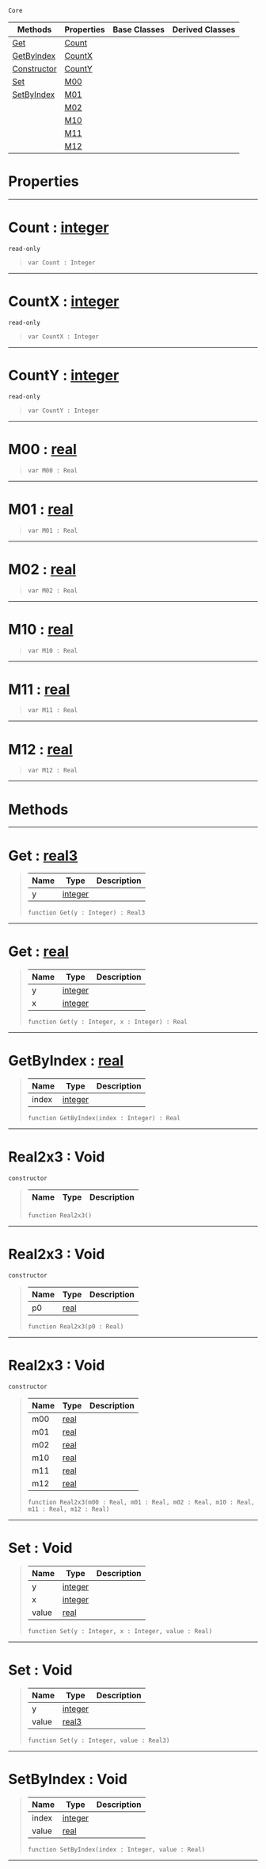  `Core`

|Methods|Properties|Base Classes|Derived Classes|
|---|---|---|---|
|[ Get](https://github.com/zeroengineteam/ZeroDocs/code_reference/zilch_base_types/real2x3.markdown#get-zero-engine-document)|[ Count](https://github.com/zeroengineteam/ZeroDocs/code_reference/zilch_base_types/real2x3.markdown#count-zero-engine-docume)| | |
|[ GetByIndex](https://github.com/zeroengineteam/ZeroDocs/code_reference/zilch_base_types/real2x3.markdown#getbyindex-zero-engine-d)|[ CountX](https://github.com/zeroengineteam/ZeroDocs/code_reference/zilch_base_types/real2x3.markdown#countx-zero-engine-docum)| | |
|[ Constructor](https://github.com/zeroengineteam/ZeroDocs/code_reference/zilch_base_types/real2x3.markdown#real2x3-void)|[ CountY](https://github.com/zeroengineteam/ZeroDocs/code_reference/zilch_base_types/real2x3.markdown#county-zero-engine-docum)| | |
|[ Set](https://github.com/zeroengineteam/ZeroDocs/code_reference/zilch_base_types/real2x3.markdown#set-void)|[ M00](https://github.com/zeroengineteam/ZeroDocs/code_reference/zilch_base_types/real2x3.markdown#m00-zero-engine-document)| | |
|[ SetByIndex](https://github.com/zeroengineteam/ZeroDocs/code_reference/zilch_base_types/real2x3.markdown#setbyindex-void)|[ M01](https://github.com/zeroengineteam/ZeroDocs/code_reference/zilch_base_types/real2x3.markdown#m01-zero-engine-document)| | |
| |[ M02](https://github.com/zeroengineteam/ZeroDocs/code_reference/zilch_base_types/real2x3.markdown#m02-zero-engine-document)| | |
| |[ M10](https://github.com/zeroengineteam/ZeroDocs/code_reference/zilch_base_types/real2x3.markdown#m10-zero-engine-document)| | |
| |[ M11](https://github.com/zeroengineteam/ZeroDocs/code_reference/zilch_base_types/real2x3.markdown#m11-zero-engine-document)| | |
| |[ M12](https://github.com/zeroengineteam/ZeroDocs/code_reference/zilch_base_types/real2x3.markdown#m12-zero-engine-document)| | |


 #  Properties


---  
 #  Count : [integer](https://github.com/zeroengineteam/ZeroDocs/code_reference/zilch_base_types/integer.markdown)

 `read-only`

> 
> ``` lang=cpp, name=Zilch
> var Count : Integer


---  
 #  CountX : [integer](https://github.com/zeroengineteam/ZeroDocs/code_reference/zilch_base_types/integer.markdown)

 `read-only`

> 
> ``` lang=cpp, name=Zilch
> var CountX : Integer


---  
 #  CountY : [integer](https://github.com/zeroengineteam/ZeroDocs/code_reference/zilch_base_types/integer.markdown)

 `read-only`

> 
> ``` lang=cpp, name=Zilch
> var CountY : Integer


---  
 #  M00 : [real](https://github.com/zeroengineteam/ZeroDocs/code_reference/zilch_base_types/real.markdown)

> 
> ``` lang=cpp, name=Zilch
> var M00 : Real


---  
 #  M01 : [real](https://github.com/zeroengineteam/ZeroDocs/code_reference/zilch_base_types/real.markdown)

> 
> ``` lang=cpp, name=Zilch
> var M01 : Real


---  
 #  M02 : [real](https://github.com/zeroengineteam/ZeroDocs/code_reference/zilch_base_types/real.markdown)

> 
> ``` lang=cpp, name=Zilch
> var M02 : Real


---  
 #  M10 : [real](https://github.com/zeroengineteam/ZeroDocs/code_reference/zilch_base_types/real.markdown)

> 
> ``` lang=cpp, name=Zilch
> var M10 : Real


---  
 #  M11 : [real](https://github.com/zeroengineteam/ZeroDocs/code_reference/zilch_base_types/real.markdown)

> 
> ``` lang=cpp, name=Zilch
> var M11 : Real


---  
 #  M12 : [real](https://github.com/zeroengineteam/ZeroDocs/code_reference/zilch_base_types/real.markdown)

> 
> ``` lang=cpp, name=Zilch
> var M12 : Real


---  
 #  Methods


---  
 #  Get : [real3](https://github.com/zeroengineteam/ZeroDocs/code_reference/zilch_base_types/real3.markdown)

> 
> |Name|Type|Description|
> |---|---|---|
> |y|[integer](https://github.com/zeroengineteam/ZeroDocs/code_reference/zilch_base_types/integer.markdown)| |
> ``` lang=cpp, name=Zilch
> function Get(y : Integer) : Real3
> ``` 


---  
 #  Get : [real](https://github.com/zeroengineteam/ZeroDocs/code_reference/zilch_base_types/real.markdown)

> 
> |Name|Type|Description|
> |---|---|---|
> |y|[integer](https://github.com/zeroengineteam/ZeroDocs/code_reference/zilch_base_types/integer.markdown)| |
> |x|[integer](https://github.com/zeroengineteam/ZeroDocs/code_reference/zilch_base_types/integer.markdown)| |
> ``` lang=cpp, name=Zilch
> function Get(y : Integer, x : Integer) : Real
> ``` 


---  
 #  GetByIndex : [real](https://github.com/zeroengineteam/ZeroDocs/code_reference/zilch_base_types/real.markdown)

> 
> |Name|Type|Description|
> |---|---|---|
> |index|[integer](https://github.com/zeroengineteam/ZeroDocs/code_reference/zilch_base_types/integer.markdown)| |
> ``` lang=cpp, name=Zilch
> function GetByIndex(index : Integer) : Real
> ``` 


---  
 #  Real2x3 : Void

 `constructor`

> 
> |Name|Type|Description|
> |---|---|---|
> ``` lang=cpp, name=Zilch
> function Real2x3()
> ``` 


---  
 #  Real2x3 : Void

 `constructor`

> 
> |Name|Type|Description|
> |---|---|---|
> |p0|[real](https://github.com/zeroengineteam/ZeroDocs/code_reference/zilch_base_types/real.markdown)| |
> ``` lang=cpp, name=Zilch
> function Real2x3(p0 : Real)
> ``` 


---  
 #  Real2x3 : Void

 `constructor`

> 
> |Name|Type|Description|
> |---|---|---|
> |m00|[real](https://github.com/zeroengineteam/ZeroDocs/code_reference/zilch_base_types/real.markdown)| |
> |m01|[real](https://github.com/zeroengineteam/ZeroDocs/code_reference/zilch_base_types/real.markdown)| |
> |m02|[real](https://github.com/zeroengineteam/ZeroDocs/code_reference/zilch_base_types/real.markdown)| |
> |m10|[real](https://github.com/zeroengineteam/ZeroDocs/code_reference/zilch_base_types/real.markdown)| |
> |m11|[real](https://github.com/zeroengineteam/ZeroDocs/code_reference/zilch_base_types/real.markdown)| |
> |m12|[real](https://github.com/zeroengineteam/ZeroDocs/code_reference/zilch_base_types/real.markdown)| |
> ``` lang=cpp, name=Zilch
> function Real2x3(m00 : Real, m01 : Real, m02 : Real, m10 : Real, m11 : Real, m12 : Real)
> ``` 


---  
 #  Set : Void

> 
> |Name|Type|Description|
> |---|---|---|
> |y|[integer](https://github.com/zeroengineteam/ZeroDocs/code_reference/zilch_base_types/integer.markdown)| |
> |x|[integer](https://github.com/zeroengineteam/ZeroDocs/code_reference/zilch_base_types/integer.markdown)| |
> |value|[real](https://github.com/zeroengineteam/ZeroDocs/code_reference/zilch_base_types/real.markdown)| |
> ``` lang=cpp, name=Zilch
> function Set(y : Integer, x : Integer, value : Real)
> ``` 


---  
 #  Set : Void

> 
> |Name|Type|Description|
> |---|---|---|
> |y|[integer](https://github.com/zeroengineteam/ZeroDocs/code_reference/zilch_base_types/integer.markdown)| |
> |value|[real3](https://github.com/zeroengineteam/ZeroDocs/code_reference/zilch_base_types/real3.markdown)| |
> ``` lang=cpp, name=Zilch
> function Set(y : Integer, value : Real3)
> ``` 


---  
 #  SetByIndex : Void

> 
> |Name|Type|Description|
> |---|---|---|
> |index|[integer](https://github.com/zeroengineteam/ZeroDocs/code_reference/zilch_base_types/integer.markdown)| |
> |value|[real](https://github.com/zeroengineteam/ZeroDocs/code_reference/zilch_base_types/real.markdown)| |
> ``` lang=cpp, name=Zilch
> function SetByIndex(index : Integer, value : Real)
> ``` 


---  
 

 